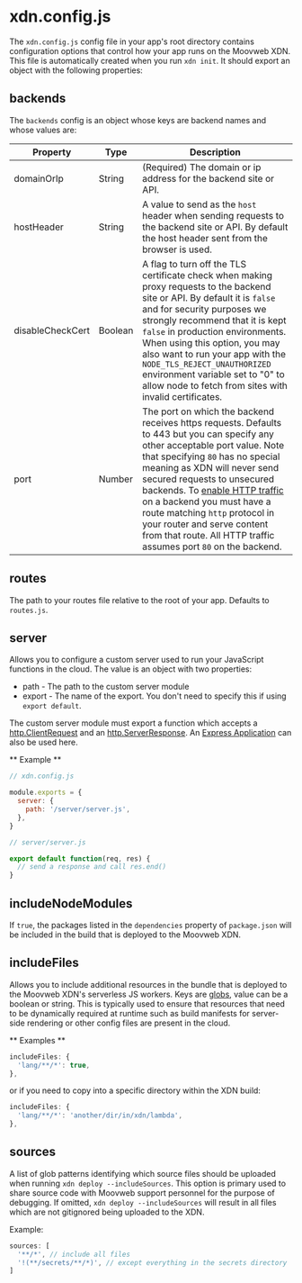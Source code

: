 # xdn.config.js

The `xdn.config.js` config file in your app's root directory contains configuration options that control how your app runs on the Moovweb XDN. This file is automatically created when you run `xdn init`. It should export an object with the following properties:

## backends

The `backends` config is an object whose keys are backend names and whose values are:

| Property         | Type    | Description |
| ---------------- | ------- | ----------- |
| domainOrIp       | String  | (Required) The domain or ip address for the backend site or API. |
| hostHeader       | String  | A value to send as the `host` header when sending requests to the backend site or API. By default the host header sent from the browser is used. |
| disableCheckCert | Boolean | A flag to turn off the TLS certificate check when making proxy requests to the backend site or API. By default it is `false` and for security purposes we strongly recommend that it is kept `false` in production environments. When using this option, you may also want to run your app with the `NODE_TLS_REJECT_UNAUTHORIZED` environment variable set to "0" to allow node to fetch from sites with invalid certificates. |
| port             | Number  | The port on which the backend receives https requests. Defaults to 443 but you can specify any other acceptable port value. Note that specifying `80` has no special meaning as XDN will never send secured requests to unsecured backends. To [enable HTTP traffic](security#section_ssl) on a backend you must have a route matching `http` protocol in your router and serve content from that route. All HTTP traffic assumes port `80` on the backend. |

## routes

The path to your routes file relative to the root of your app. Defaults to `routes.js`.

## server

Allows you to configure a custom server used to run your JavaScript functions in the cloud. The value is an object with two properties:

- path - The path to the custom server module
- export - The name of the export. You don't need to specify this if using `export default`.

The custom server module must export a function which accepts a [http.ClientRequest](https://nodejs.org/api/http.html#http_class_http_clientrequest) and an [http.ServerResponse](https://nodejs.org/api/http.html#http_class_http_serverresponse). An [Express Application](https://expressjs.com/en/4x/api.html#app) can also be used here.

** Example **

```js
// xdn.config.js

module.exports = {
  server: {
    path: '/server/server.js',
  },
}
```

```js
// server/server.js

export default function(req, res) {
  // send a response and call res.end()
}
```

## includeNodeModules

If `true`, the packages listed in the `dependencies` property of `package.json` will be included in the build that is deployed to the Moovweb XDN.

## includeFiles

Allows you to include additional resources in the bundle that is deployed to the Moovweb XDN's serverless JS workers. Keys are [globs](https://www.npmjs.com/package/glob), value can be a boolean or string. This is typically used to ensure that resources that need to be dynamically required at runtime such as build manifests for server-side rendering or other config files are present in the cloud.

** Examples **

```js
includeFiles: {
  'lang/**/*': true,
},
```

or if you need to copy into a specific directory within the XDN build:

```js
includeFiles: {
  'lang/**/*': 'another/dir/in/xdn/lambda',
},
```

## sources

A list of glob patterns identifying which source files should be uploaded when running `xdn deploy --includeSources`. This option is primary used to share source code with Moovweb support personnel for the purpose of debugging. If omitted, `xdn deploy --includeSources` will result in all files which are not gitignored being uploaded to the XDN.

Example:

```js
sources: [
  '**/*', // include all files
  '!(**/secrets/**/*)', // except everything in the secrets directory
]
```
